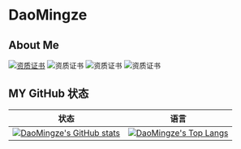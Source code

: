 # DaoMingze

## About Me

[![资质证书](https://img.shields.io/badge/CISA-国际注册信息系统审计师-mediumblue)](https://www.credly.com/badges/babe97cd-d218-4eaf-9155-63a549ba5890)
![资质证书](https://img.shields.io/badge/CDA_Ⅰ-数据分析师（初级）-mediumblue)
![资质证书](https://img.shields.io/badge/CET_4-大学英语四级-mediumblue)
![资质证书](https://img.shields.io/badge/普通话-二级甲等-mediumblue)

## MY GitHub 状态

|状态|语言|
|:-:|:-:|
|[![DaoMingze's GitHub stats](https://github-readme-stats.vercel.app/api?username=DaoMingze&count_private=true&show_icons=true&line_height=33)](https://github.com/anuraghazra/github-readme-stats)|[![DaoMingze's Top Langs](https://github-readme-stats.vercel.app/api/top-langs/?username=DaoMingze&count_private=true&show_icons=true&count_private=true)](https://github.com/anuraghazra/github-readme-stats)|

<!--
**DaoMingze/DaoMingze** is a ✨ _special_ ✨ repository because its `README.md` (this file) appears on your GitHub profile.

Here are some ideas to get you started:

- 🔭 I’m currently working on ...
- 🌱 I’m currently learning ...
- 👯 I’m looking to collaborate on ...
- 🤔 I’m looking for help with ...
- 💬 Ask me about ...
- 📫 How to reach me: ...
- 😄 Pronouns: ...
- ⚡ Fun fact: ...
-->
